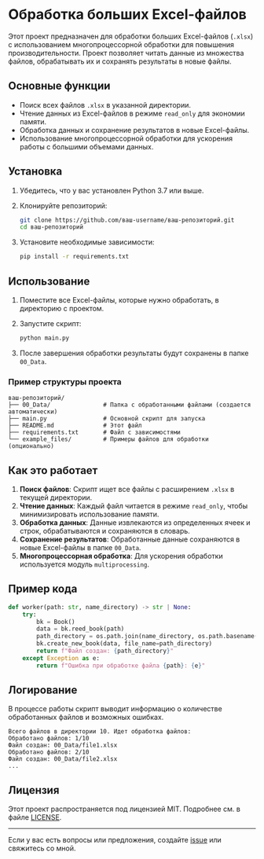# Обработка больших Excel-файлов

Этот проект предназначен для обработки больших Excel-файлов (`.xlsx`) с использованием многопроцессорной обработки для повышения производительности. Проект позволяет читать данные из множества файлов, обрабатывать их и сохранять результаты в новые файлы.

## Основные функции

- Поиск всех файлов `.xlsx` в указанной директории.
- Чтение данных из Excel-файлов в режиме `read_only` для экономии памяти.
- Обработка данных и сохранение результатов в новые Excel-файлы.
- Использование многопроцессорной обработки для ускорения работы с большими объемами данных.

## Установка

1. Убедитесь, что у вас установлен Python 3.7 или выше.
2. Клонируйте репозиторий:

   ```bash
   git clone https://github.com/ваш-username/ваш-репозиторий.git
   cd ваш-репозиторий
   ```

3. Установите необходимые зависимости:

   ```bash
   pip install -r requirements.txt
   ```

## Использование

1. Поместите все Excel-файлы, которые нужно обработать, в директорию с проектом.
2. Запустите скрипт:

   ```bash
   python main.py
   ```

3. После завершения обработки результаты будут сохранены в папке `00_Data`.

### Пример структуры проекта

```
ваш-репозиторий/
├── 00_Data/               # Папка с обработанными файлами (создается автоматически)
├── main.py                # Основной скрипт для запуска
├── README.md              # Этот файл
├── requirements.txt       # Файл с зависимостями
└── example_files/         # Примеры файлов для обработки (опционально)
```

## Как это работает

1. **Поиск файлов**: Скрипт ищет все файлы с расширением `.xlsx` в текущей директории.
2. **Чтение данных**: Каждый файл читается в режиме `read_only`, чтобы минимизировать использование памяти.
3. **Обработка данных**: Данные извлекаются из определенных ячеек и строк, обрабатываются и сохраняются в словарь.
4. **Сохранение результатов**: Обработанные данные сохраняются в новые Excel-файлы в папке `00_Data`.
5. **Многопроцессорная обработка**: Для ускорения обработки используется модуль `multiprocessing`.

## Пример кода

```python
def worker(path: str, name_directory) -> str | None:
    try:
        bk = Book()
        data = bk.reed_book(path)
        path_directory = os.path.join(name_directory, os.path.basename(path))
        bk.create_new_book(data, file_name=path_directory)
        return f"Файл создан: {path_directory}"
    except Exception as e:
        return f"Ошибка при обработке файла {path}: {e}"
```

## Логирование

В процессе работы скрипт выводит информацию о количестве обработанных файлов и возможных ошибках.

```
Всего файлов в директории 10. Идет обработка файлов:
Обработано файлов: 1/10
Файл создан: 00_Data/file1.xlsx
Обработано файлов: 2/10
Файл создан: 00_Data/file2.xlsx
...
```

## Лицензия

Этот проект распространяется под лицензией MIT. Подробнее см. в файле [LICENSE](LICENSE).

---

Если у вас есть вопросы или предложения, создайте [issue](https://github.com/GenyaElamkov/auto_exc/issues) или свяжитесь со мной.
